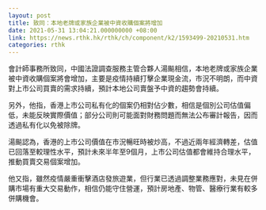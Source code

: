 ```yaml
---
layout: post
title: 致同：本地老牌或家族企業被中資收購個案將增加
date: 2021-05-31 13:04:21.000000000 +08:00
link: https://news.rthk.hk/rthk/ch/component/k2/1593499-20210531.htm
categories: rthk
---
```


會計師事務所致同，中國法證調查服務主管合夥人湯飈相信，本地老牌或家族企業被中資收購個案將會增加，主要是疫情持續打擊企業現金流，市況不明朗，而中資對上市公司買賣的需求持續，預計本地公司賣盤予中資的趨勢會持續。

另外，他指，香港上市公司私有化的個案仍相對佔少數，相信是個別公司估值偏低，未能反映實際價值；部分公司則可能面對財務問題而無法公布審計報告，因而透過私有化以免被除牌。

湯飈認為，香港的上市公司價值在市況暢旺時被炒高，不過近兩年經濟轉差，估值已回落至較理性水平，預計未來半年至9個月，上市公司估值都會維持合理水平，推動買賣交易個案增加。

他又指，雖然疫情嚴重衝擊酒店發旅遊業，但行業已透過調整業務應對，未見在併購市場有重大交易動作，相信仍能守住營運，預計房地產、物管、醫療行業有較多併購機會。
